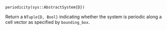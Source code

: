 ```
periodicity(sys::AbstractSystem{D})
```

Return a `NTuple{D, Bool}` indicating whether the system is periodic along a cell vector as specified by `bounding_box`.
